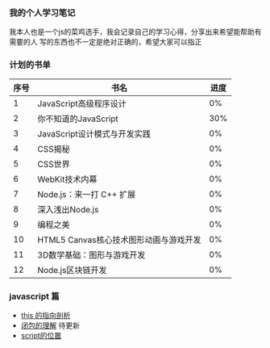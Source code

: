 ### 我的个人学习笔记

我本人也是一个js的菜鸡选手，我会记录自己的学习心得，分享出来希望能帮助有需要的人
写的东西也不一定是绝对正确的，希望大家可以指正


### 计划的书单
| 序号 | 书名 | 进度 |
| ------ | ------------ | ---- |
| 1 | JavaScript高级程序设计 | 0% |
| 2 | 你不知道的JavaScript | 30% |
| 3 | JavaScript设计模式与开发实践 | 0% |
| 4 | CSS揭秘 | 0% |
| 5 | CSS世界 | 0% |
| 6 | WebKit技术内幕 | 0% |
| 7 | Node.js：来一打 C++ 扩展 | 0% |
| 8 | 深入浅出Node.js | 0% |
| 9 | 编程之美 | 0% |
| 10 | HTML5 Canvas核心技术图形动画与游戏开发 | 0% |
| 11 | 3D数学基础：图形与游戏开发 | 0% |
| 12 | Node.js区块链开发 | 0% |

### javascript 篇

<!-- - [实现一个 promise(一)](</js/实现promise(-).md>) -->
- [this 的指向剖析](/js/this的指向剖析.md)
- [闭包的理解](/js/闭包的理解.md) 待更新
- [script的位置](/js/script的位置.md)
